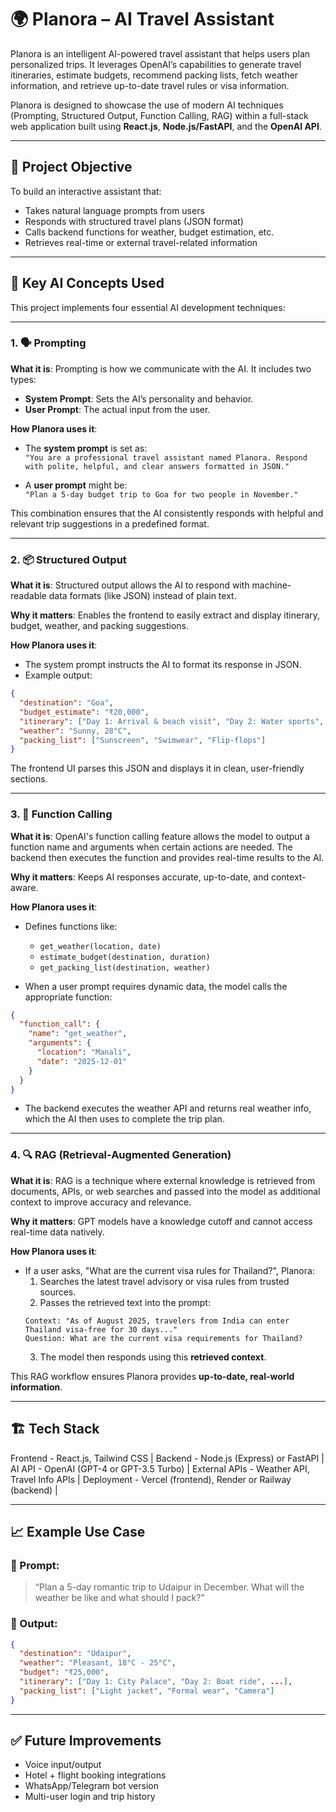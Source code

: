 # 🌍 Planora – AI Travel Assistant

Planora is an intelligent AI-powered travel assistant that helps users plan personalized trips. It leverages OpenAI’s capabilities to generate travel itineraries, estimate budgets, recommend packing lists, fetch weather information, and retrieve up-to-date travel rules or visa information.

Planora is designed to showcase the use of modern AI techniques (Prompting, Structured Output, Function Calling, RAG) within a full-stack web application built using **React.js**, **Node.js/FastAPI**, and the **OpenAI API**.

---

## 🎯 Project Objective

To build an interactive assistant that:
- Takes natural language prompts from users
- Responds with structured travel plans (JSON format)
- Calls backend functions for weather, budget estimation, etc.
- Retrieves real-time or external travel-related information

---

## 🧠 Key AI Concepts Used

This project implements four essential AI development techniques:

---

### 1. 🗣️ Prompting

**What it is**: Prompting is how we communicate with the AI. It includes two types:
- **System Prompt**: Sets the AI’s personality and behavior.
- **User Prompt**: The actual input from the user.

**How Planora uses it**:
- The **system prompt** is set as:  
  `"You are a professional travel assistant named Planora. Respond with polite, helpful, and clear answers formatted in JSON."`

- A **user prompt** might be:  
  `"Plan a 5-day budget trip to Goa for two people in November."`

This combination ensures that the AI consistently responds with helpful and relevant trip suggestions in a predefined format.

---

### 2. 📦 Structured Output

**What it is**: Structured output allows the AI to respond with machine-readable data formats (like JSON) instead of plain text.

**Why it matters**: Enables the frontend to easily extract and display itinerary, budget, weather, and packing suggestions.

**How Planora uses it**:
- The system prompt instructs the AI to format its response in JSON.
- Example output:
```json
{
  "destination": "Goa",
  "budget_estimate": "₹20,000",
  "itinerary": ["Day 1: Arrival & beach visit", "Day 2: Water sports", "Day 3: Fort tour"],
  "weather": "Sunny, 28°C",
  "packing_list": ["Sunscreen", "Swimwear", "Flip-flops"]
}
```

The frontend UI parses this JSON and displays it in clean, user-friendly sections.

---

### 3. 🧩 Function Calling

**What it is**: OpenAI's function calling feature allows the model to output a function name and arguments when certain actions are needed. The backend then executes the function and provides real-time results to the AI.

**Why it matters**: Keeps AI responses accurate, up-to-date, and context-aware.

**How Planora uses it**:
- Defines functions like:
  - `get_weather(location, date)`
  - `estimate_budget(destination, duration)`
  - `get_packing_list(destination, weather)`

- When a user prompt requires dynamic data, the model calls the appropriate function:
```json
{
  "function_call": {
    "name": "get_weather",
    "arguments": {
      "location": "Manali",
      "date": "2025-12-01"
    }
  }
}
```

- The backend executes the weather API and returns real weather info, which the AI then uses to complete the trip plan.

---

### 4. 🔍 RAG (Retrieval-Augmented Generation)

**What it is**: RAG is a technique where external knowledge is retrieved from documents, APIs, or web searches and passed into the model as additional context to improve accuracy and relevance.

**Why it matters**: GPT models have a knowledge cutoff and cannot access real-time data natively.

**How Planora uses it**:
- If a user asks, "What are the current visa rules for Thailand?", Planora:
  1. Searches the latest travel advisory or visa rules from trusted sources.
  2. Passes the retrieved text into the prompt:
  ```plaintext
  Context: "As of August 2025, travelers from India can enter Thailand visa-free for 30 days..."
  Question: What are the current visa requirements for Thailand?
  ```
  3. The model then responds using this **retrieved context**.

This RAG workflow ensures Planora provides **up-to-date, real-world information**.

---

## 🏗️ Tech Stack


Frontend    - React.js, Tailwind CSS |
Backend     - Node.js (Express) or FastAPI |
AI API      - OpenAI (GPT-4 or GPT-3.5 Turbo) |
External APIs - Weather API, Travel Info APIs |
Deployment - Vercel (frontend), Render or Railway (backend) |

---

## 📈 Example Use Case

### 💬 Prompt:
> “Plan a 5-day romantic trip to Udaipur in December. What will the weather be like and what should I pack?”

### 🤖 Output:
```json
{
  "destination": "Udaipur",
  "weather": "Pleasant, 18°C - 25°C",
  "budget": "₹25,000",
  "itinerary": ["Day 1: City Palace", "Day 2: Boat ride", ...],
  "packing_list": ["Light jacket", "Formal wear", "Camera"]
}
```

---

## ✅ Future Improvements
- Voice input/output
- Hotel + flight booking integrations
- WhatsApp/Telegram bot version
- Multi-user login and trip history

